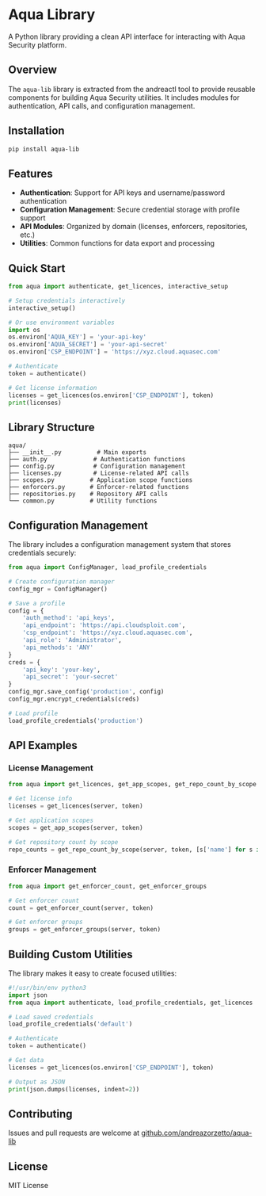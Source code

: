 # Aqua Library

A Python library providing a clean API interface for interacting with Aqua Security platform.

## Overview

The `aqua-lib` library is extracted from the andreactl tool to provide reusable components for building Aqua Security utilities. It includes modules for authentication, API calls, and configuration management.

## Installation

```bash
pip install aqua-lib
```

## Features

- **Authentication**: Support for API keys and username/password authentication
- **Configuration Management**: Secure credential storage with profile support
- **API Modules**: Organized by domain (licenses, enforcers, repositories, etc.)
- **Utilities**: Common functions for data export and processing

## Quick Start

```python
from aqua import authenticate, get_licences, interactive_setup

# Setup credentials interactively
interactive_setup()

# Or use environment variables
import os
os.environ['AQUA_KEY'] = 'your-api-key'
os.environ['AQUA_SECRET'] = 'your-api-secret'
os.environ['CSP_ENDPOINT'] = 'https://xyz.cloud.aquasec.com'

# Authenticate
token = authenticate()

# Get license information
licenses = get_licences(os.environ['CSP_ENDPOINT'], token)
print(licenses)
```

## Library Structure

```
aqua/
├── __init__.py          # Main exports
├── auth.py             # Authentication functions
├── config.py           # Configuration management
├── licenses.py         # License-related API calls
├── scopes.py          # Application scope functions
├── enforcers.py       # Enforcer-related functions
├── repositories.py    # Repository API calls
└── common.py          # Utility functions
```

## Configuration Management

The library includes a configuration management system that stores credentials securely:

```python
from aqua import ConfigManager, load_profile_credentials

# Create configuration manager
config_mgr = ConfigManager()

# Save a profile
config = {
    'auth_method': 'api_keys',
    'api_endpoint': 'https://api.cloudsploit.com',
    'csp_endpoint': 'https://xyz.cloud.aquasec.com',
    'api_role': 'Administrator',
    'api_methods': 'ANY'
}
creds = {
    'api_key': 'your-key',
    'api_secret': 'your-secret'
}
config_mgr.save_config('production', config)
config_mgr.encrypt_credentials(creds)

# Load profile
load_profile_credentials('production')
```

## API Examples

### License Management

```python
from aqua import get_licences, get_app_scopes, get_repo_count_by_scope

# Get license info
licenses = get_licences(server, token)

# Get application scopes
scopes = get_app_scopes(server, token)

# Get repository count by scope
repo_counts = get_repo_count_by_scope(server, token, [s['name'] for s in scopes])
```

### Enforcer Management

```python
from aqua import get_enforcer_count, get_enforcer_groups

# Get enforcer count
count = get_enforcer_count(server, token)

# Get enforcer groups
groups = get_enforcer_groups(server, token)
```

## Building Custom Utilities

The library makes it easy to create focused utilities:

```python
#!/usr/bin/env python3
import json
from aqua import authenticate, load_profile_credentials, get_licences

# Load saved credentials
load_profile_credentials('default')

# Authenticate
token = authenticate()

# Get data
licenses = get_licences(os.environ['CSP_ENDPOINT'], token)

# Output as JSON
print(json.dumps(licenses, indent=2))
```

## Contributing

Issues and pull requests are welcome at [github.com/andreazorzetto/aqua-lib](https://github.com/andreazorzetto/aqua-lib)

## License

MIT License